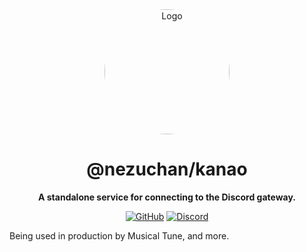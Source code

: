 <div align="center">

<img src="https://i.kagchi.my.id/nezuko.png" alt="Logo" width="200px" height="200px" style="border-radius:50%"/>

# @nezuchan/kanao

**A standalone service for connecting to the Discord gateway.**

[![GitHub](https://img.shields.io/github/license/nezuchan/kanao)](https://github.com/nezuchan/kanao/blob/main/LICENSE)
[![Discord](https://discordapp.com/api/guilds/785715968608567297/embed.png)](https://nezu.my.id)

</div>

Being used in production by Musical Tune, and more.
